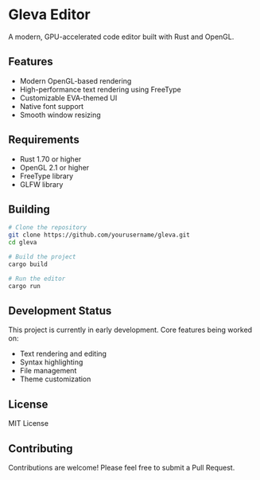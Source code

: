 # Gleva Editor

A modern, GPU-accelerated code editor built with Rust and OpenGL.

## Features

- Modern OpenGL-based rendering
- High-performance text rendering using FreeType
- Customizable EVA-themed UI
- Native font support
- Smooth window resizing

## Requirements

- Rust 1.70 or higher
- OpenGL 2.1 or higher
- FreeType library
- GLFW library

## Building

```bash
# Clone the repository
git clone https://github.com/yourusername/gleva.git
cd gleva

# Build the project
cargo build

# Run the editor
cargo run
```

## Development Status

This project is currently in early development. Core features being worked on:

- Text rendering and editing
- Syntax highlighting
- File management
- Theme customization

## License

MIT License

## Contributing

Contributions are welcome! Please feel free to submit a Pull Request.
